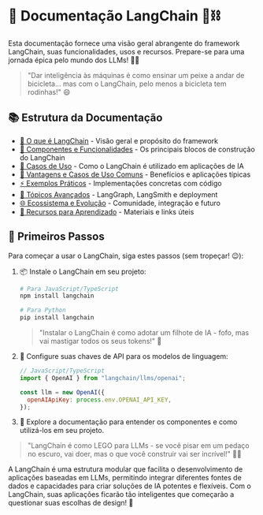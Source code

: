 # 🚀 Documentação LangChain 🦜⛓️

Esta documentação fornece uma visão geral abrangente do framework LangChain, suas funcionalidades, usos e recursos. Prepare-se para uma jornada épica pelo mundo dos LLMs! 🧠✨

> "Dar inteligência às máquinas é como ensinar um peixe a andar de bicicleta... mas com o LangChain, pelo menos a bicicleta tem rodinhas!" 😄

## 📚 Estrutura da Documentação

- [🤔 O que é LangChain](./introducao.md) - Visão geral e propósito do framework
- [🧩 Componentes e Funcionalidades](./componentes/README.md) - Os principais blocos de construção do LangChain
- [💼 Casos de Uso](./uso/README.md) - Como o LangChain é utilizado em aplicações de IA
- [💪 Vantagens e Casos de Uso Comuns](./vantagens/README.md) - Benefícios e aplicações típicas
- [⚡ Exemplos Práticos](./exemplos/README.md) - Implementações concretas com código
- [🔬 Tópicos Avançados](./avancado/README.md) - LangGraph, LangSmith e deployment
- [🌐 Ecossistema e Evolução](./ecossistema/README.md) - Comunidade, integração e futuro
- [📖 Recursos para Aprendizado](./recursos/README.md) - Materiais e links úteis

## 🚀 Primeiros Passos

Para começar a usar o LangChain, siga estes passos (sem tropeçar! 😉):

1. 📦 Instale o LangChain em seu projeto:
   ```bash
   # Para JavaScript/TypeScript
   npm install langchain
   
   # Para Python
   pip install langchain
   ```

   > "Instalar o LangChain é como adotar um filhote de IA - fofo, mas vai mastigar todos os seus tokens!" 🐶

2. 🔑 Configure suas chaves de API para os modelos de linguagem:
   ```javascript
   // JavaScript/TypeScript
   import { OpenAI } from "langchain/llms/openai";
   
   const llm = new OpenAI({
     openAIApiKey: process.env.OPENAI_API_KEY,
   });
   ```

3. 🧭 Explore a documentação para entender os componentes e como utilizá-los em seu projeto.

> "LangChain é como LEGO para LLMs - se você pisar em um pedaço no escuro, vai doer, mas o que você construir vai ser incrível!" 🧱✨

A LangChain é uma estrutura modular que facilita o desenvolvimento de aplicações baseadas em LLMs, permitindo integrar diferentes fontes de dados e capacidades para criar soluções de IA potentes e flexíveis. Com o LangChain, suas aplicações ficarão tão inteligentes que começarão a questionar suas escolhas de design! 🤣